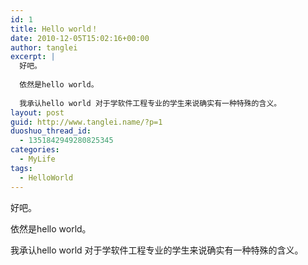 ```yaml
---
id: 1
title: Hello world！
date: 2010-12-05T15:02:16+00:00
author: tanglei
excerpt: |
  好吧。
  
  依然是hello world。
  
  我承认hello world 对于学软件工程专业的学生来说确实有一种特殊的含义。
layout: post
guid: http://www.tanglei.name/?p=1
duoshuo_thread_id:
  - 1351842949280825345
categories:
  - MyLife
tags:
  - HelloWorld
---
```

好吧。

依然是hello world。

我承认hello world 对于学软件工程专业的学生来说确实有一种特殊的含义。
